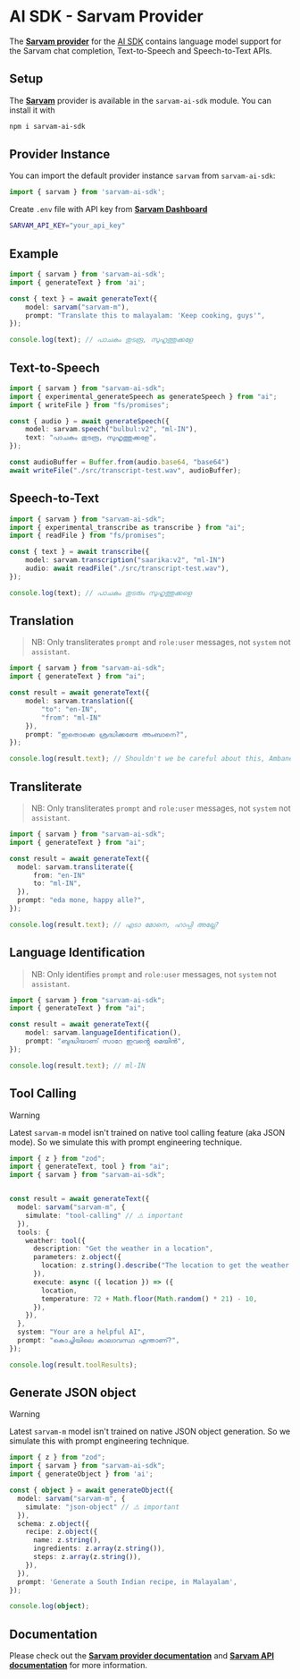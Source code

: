 # AI SDK - Sarvam Provider

The **[Sarvam provider](https://ai-sdk.dev/providers/ai-sdk-providers/sarvam)** for the [AI SDK](https://ai-sdk.dev/docs)
contains language model support for the Sarvam chat completion, Text-to-Speech and Speech-to-Text APIs.

## Setup

The **[Sarvam](http://sarvam.ai)** provider is available in the `sarvam-ai-sdk` module. You can install it with

```bash
npm i sarvam-ai-sdk
```

## Provider Instance

You can import the default provider instance `sarvam` from `sarvam-ai-sdk`:

```ts
import { sarvam } from 'sarvam-ai-sdk';
```

Create `.env` file with API key from **[Sarvam Dashboard](https://dashboard.sarvam.ai/)**
```bash
SARVAM_API_KEY="your_api_key"
```

## Example

```ts
import { sarvam } from 'sarvam-ai-sdk';
import { generateText } from 'ai';

const { text } = await generateText({
    model: sarvam("sarvam-m"),
    prompt: "Translate this to malayalam: 'Keep cooking, guys'",
});

console.log(text); // പാചകം തുടരൂ, സുഹൃത്തുക്കളേ
```

## Text-to-Speech

```ts
import { sarvam } from "sarvam-ai-sdk";
import { experimental_generateSpeech as generateSpeech } from "ai";
import { writeFile } from "fs/promises";

const { audio } = await generateSpeech({
    model: sarvam.speech("bulbul:v2", "ml-IN"),
    text: "പാചകം തുടരൂ, സുഹൃത്തുക്കളേ",
});

const audioBuffer = Buffer.from(audio.base64, "base64")
await writeFile("./src/transcript-test.wav", audioBuffer);
```

## Speech-to-Text

```ts
import { sarvam } from "sarvam-ai-sdk";
import { experimental_transcribe as transcribe } from "ai";
import { readFile } from "fs/promises";

const { text } = await transcribe({
    model: sarvam.transcription("saarika:v2", "ml-IN")
    audio: await readFile("./src/transcript-test.wav"),
});

console.log(text); // പാചകം തുടരും സുഹൃത്തുക്കളെ
```

## Translation

> NB: Only transliterates `prompt` and `role:user` messages, not `system` not `assistant`.

```ts
import { sarvam } from "sarvam-ai-sdk";
import { generateText } from "ai";

const result = await generateText({
    model: sarvam.translation({
        "to": "en-IN",
        "from": "ml-IN"
    }),
    prompt: "ഇതൊക്കെ ശ്രദ്ധിക്കണ്ടേ അംബാനെ?",
});

console.log(result.text); // Shouldn't we be careful about this, Ambane?
```

## Transliterate

> NB: Only transliterates `prompt` and `role:user` messages, not `system` not `assistant`.

```ts
import { sarvam } from "sarvam-ai-sdk";
import { generateText } from "ai";

const result = await generateText({
  model: sarvam.transliterate({
      from: "en-IN"
      to: "ml-IN",
  }),
  prompt: "eda mone, happy alle?",
});

console.log(result.text); // എടാ മോനെ, ഹാപ്പി അല്ലേ?
```

## Language Identification

> NB: Only identifies `prompt` and `role:user` messages, not `system` not `assistant`.

```ts
import { sarvam } from "sarvam-ai-sdk";
import { generateText } from "ai";

const result = await generateText({
    model: sarvam.languageIdentification(),
    prompt: "ബുദ്ധിയാണ് സാറേ ഇവൻ്റെ മെയിൻ",
});

console.log(result.text); // ml-IN
```

## Tool Calling

> [!WARNING]
> Latest `sarvam-m` model isn't trained on native tool calling feature (aka JSON mode). So we simulate this with prompt engineering technique.

```ts
import { z } from "zod";
import { generateText, tool } from "ai";
import { sarvam } from "sarvam-ai-sdk";


const result = await generateText({
  model: sarvam("sarvam-m", {
    simulate: "tool-calling" // ⚠️ important
  }),
  tools: {
    weather: tool({
      description: "Get the weather in a location",
      parameters: z.object({
        location: z.string().describe("The location to get the weather for"),
      }),
      execute: async ({ location }) => ({
        location,
        temperature: 72 + Math.floor(Math.random() * 21) - 10,
      }),
    }),
  },
  system: "Your are a helpful AI",
  prompt: "കൊച്ചിയിലെ കാലാവസ്ഥ എന്താണ്?",
});

console.log(result.toolResults);
```
## Generate JSON object

> [!WARNING]
> Latest `sarvam-m` model isn't trained on native JSON object generation. So we simulate this with prompt engineering technique.

```ts
import { z } from "zod";
import { sarvam } from "sarvam-ai-sdk";
import { generateObject } from 'ai';

const { object } = await generateObject({
  model: sarvam("sarvam-m", {
    simulate: "json-object" // ⚠️ important
  }),
  schema: z.object({
    recipe: z.object({
      name: z.string(),
      ingredients: z.array(z.string()),
      steps: z.array(z.string()),
    }),
  }),
  prompt: 'Generate a South Indian recipe, in Malayalam',
});

console.log(object);
```

## Documentation

Please check out the **[Sarvam provider documentation](https://ai-sdk.dev/providers/ai-sdk-providers/sarvam)** and **[Sarvam API documentation](https://docs.sarvam.ai)** for more information.
